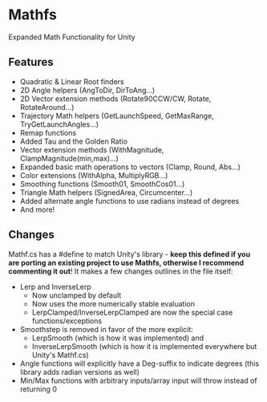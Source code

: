 # Mathfs
Expanded Math Functionality for Unity

## Features
 - Quadratic & Linear Root finders
 - 2D Angle helpers (AngToDir, DirToAng...)
 - 2D Vector extension methods (Rotate90CCW/CW, Rotate, RotateAround...)
 - Trajectory Math helpers (GetLaunchSpeed, GetMaxRange, TryGetLaunchAngles...)
 - Remap functions
 - Added Tau and the Golden Ratio
 - Vector extension methods (WithMagnitude, ClampMagnitude(min,max)...)
 - Expanded basic math operations to vectors (Clamp, Round, Abs...)
 - Color extensions (WithAlpha, MultiplyRGB...)
 - Smoothing functions (Smooth01, SmoothCos01...)
 - Triangle Math helpers (SignedArea, Circumcenter...)
 - Added alternate angle functions to use radians instead of degrees
 - And more!

## Changes
Mathf.cs has a #define to match Unity's library - **keep this defined if you are porting an existing project to use Mathfs, otherwise I recommend commenting it out**! It makes a few changes outlines in the file itself:
 - Lerp and InverseLerp
   - Now unclamped by default
   - Now uses the more numerically stable evaluation
   - LerpClamped/InverseLerpClamped are now the special case functions/exceptions
 - Smoothstep is removed in favor of the more explicit:
   - LerpSmooth (which is how it was implemented) and
   - InverseLerpSmooth (which is how it is implemented everywhere but Unity's Mathf.cs)
 - Angle functions will explicitly have a Deg-suffix to indicate degrees (this library adds radian versions as well)
 - Min/Max functions with arbitrary inputs/array input will throw instead of returning 0
